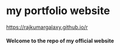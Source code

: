 # my portfolio website
https://rajkumargalaxy.github.io/r 

#### Welcome to the repo of my official website

